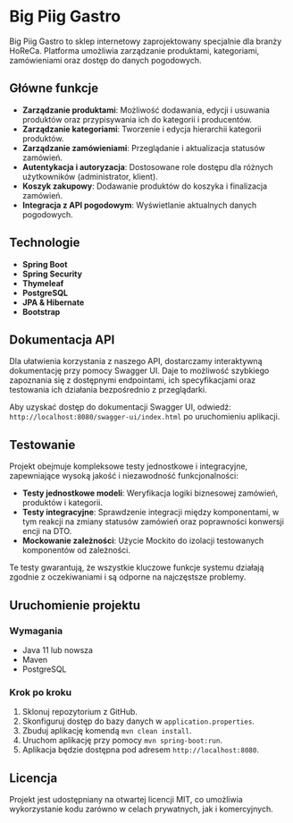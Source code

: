 # Big Piig Gastro

Big Piig Gastro to sklep internetowy zaprojektowany specjalnie dla branży HoReCa.  Platforma umożliwia zarządzanie produktami, kategoriami, zamówieniami oraz dostęp do danych pogodowych.

## Główne funkcje

- **Zarządzanie produktami**: Możliwość dodawania, edycji i usuwania produktów oraz przypisywania ich do kategorii i producentów.
- **Zarządzanie kategoriami**: Tworzenie i edycja hierarchii kategorii produktów.
- **Zarządzanie zamówieniami**: Przeglądanie i aktualizacja statusów zamówień.
- **Autentykacja i autoryzacja**: Dostosowane role dostępu dla różnych użytkowników (administrator, klient).
- **Koszyk zakupowy**: Dodawanie produktów do koszyka i finalizacja zamówień.
- **Integracja z API pogodowym**: Wyświetlanie aktualnych danych pogodowych.

## Technologie

- **Spring Boot**
- **Spring Security**
- **Thymeleaf**
- **PostgreSQL**
- **JPA & Hibernate**
- **Bootstrap**

## Dokumentacja API

Dla ułatwienia korzystania z naszego API, dostarczamy interaktywną dokumentację przy pomocy Swagger UI. Daje to możliwość szybkiego zapoznania się z dostępnymi endpointami, ich specyfikacjami oraz testowania ich działania bezpośrednio z przeglądarki.

Aby uzyskać dostęp do dokumentacji Swagger UI, odwiedź: `http://localhost:8080/swagger-ui/index.html` po uruchomieniu aplikacji.


## Testowanie

Projekt obejmuje kompleksowe testy jednostkowe i integracyjne, zapewniające wysoką jakość i niezawodność funkcjonalności:

- **Testy jednostkowe modeli**: Weryfikacja logiki biznesowej zamówień, produktów i kategorii.
- **Testy integracyjne**: Sprawdzenie integracji między komponentami, w tym reakcji na zmiany statusów zamówień oraz poprawności konwersji encji na DTO.
- **Mockowanie zależności**: Użycie Mockito do izolacji testowanych komponentów od zależności.

Te testy gwarantują, że wszystkie kluczowe funkcje systemu działają zgodnie z oczekiwaniami i są odporne na najczęstsze problemy.

## Uruchomienie projektu

### Wymagania

- Java 11 lub nowsza
- Maven
- PostgreSQL

### Krok po kroku

1. Sklonuj repozytorium z GitHub.
2. Skonfiguruj dostęp do bazy danych w `application.properties`.
3. Zbuduj aplikację komendą `mvn clean install`.
4. Uruchom aplikację przy pomocy `mvn spring-boot:run`.
5. Aplikacja będzie dostępna pod adresem `http://localhost:8080`.

## Licencja

Projekt jest udostępniany na otwartej licencji MIT, co umożliwia wykorzystanie kodu zarówno w celach prywatnych, jak i komercyjnych.

